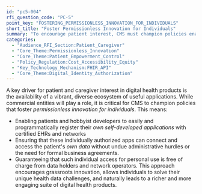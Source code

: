 ```yaml
---
id: "pc5-004"
rfi_question_code: "PC-5"
point_key: "FOSTERING_PERMISSIONLESS_INNOVATION_FOR_INDIVIDUALS"
short_title: "Foster Permissionless Innovation for Individuals"
summary: "To encourage patient interest, CMS must champion policies enabling patients and hobbyist developers to easily register and connect their own self-developed apps to access their own data via certified EHR APIs and network frameworks (like TEFCA IAS), free of charge. This drives a vibrant ecosystem."
categories:
  - "Audience_RFI_Section:Patient_Caregiver"
  - "Core_Theme:Permissionless_Innovation"
  - "Core_Theme:Patient_Empowerment_Control"
  - "Policy_Regulation:Cost_Accessibility_Equity"
  - "Key_Technology_Mechanism:FHIR_API"
  - "Core_Theme:Digital_Identity_Authorization"
---
```

A key driver for patient and caregiver interest in digital health products is the availability of a vibrant, diverse ecosystem of useful applications. While commercial entities will play a role, it is critical for CMS to champion policies that foster *permissionless innovation for individuals*. This means:
*   Enabling patients and hobbyist developers to easily and programmatically register their *own self-developed applications* with certified EHRs and networks
*   Ensuring that these individually authorized apps can connect and access the patient's *own data* without undue administrative hurdles or the need for formal business agreements.
*   Guaranteeing that such individual access for personal use is free of charge from data holders and network operators.
This approach encourages grassroots innovation, allows individuals to solve their unique health data challenges, and naturally leads to a richer and more engaging suite of digital health products.
